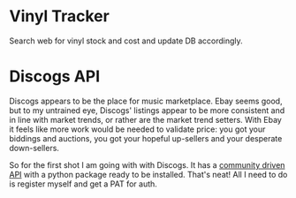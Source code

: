 # Vinyl Tracker

Search web for vinyl stock and cost and update DB accordingly.

# Discogs API

Discogs appears to be the place for music marketplace. Ebay seems good, but to my untrained eye, Discogs' listings appear to be more consistent and in line with market trends, or rather are the market trend setters. With Ebay it feels like more work would be needed to validate price: you got your biddings and auctions, you got your hopeful up-sellers and your desperate down-sellers.

So for the first shot I am going with with Discogs. It has a [community driven API](https://python3-discogs-client.readthedocs.io/en/latest/authentication.html) with a python package ready to be installed. That's neat! All I need to do is register myself and get a PAT for auth.
